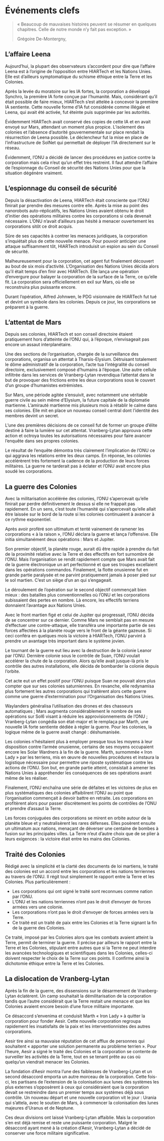 # Événements clefs
> « Beaucoup de mauvaises histoires peuvent se résumer en quelques chapitres. Celle de notre monde n’y fait pas exception. »
>
> Grégoire De-Montergny, 

## L’affaire Leena
Aujourd’hui, la plupart des observateurs s’accordent pour dire que l’affaire Leena est à l’origine de l’opposition entre HIARTech et les Nations Unies. Elle est d’ailleurs symptomatique du schisme éthique entre la Terre et les Colonies.

Après la levée du moratoire sur les IA fortes, la corporation a développé Synchro, la première IA forte conçue par l’humanité. Mais, considérant qu’il était possible de faire mieux, HIARTech s’est attelée à concevoir la première IA sentiente. Cette nouvelle forme d’IA fut considérée comme illégale et Leena, qui avait été activée, fut éteinte puis supprimée par les autorités.

Évidemment HIARTech avait conservé des copies de cette IA et en avait envoyé sur Mars, attendant un moment plus propice. L’isolement des colonies et l’absence d’autorité gouvernementale sur place rendait la résurrection de Leena possible. Le déclencheur fut la mise en place de l’infrastructure de SolNet qui permettait de déployer l’IA directement sur le réseau.

Évidemment, l’ONU a décidé de lancer des procédures en justice contre la corporation mais cela n’eut qu’un effet très restreint. Il faut attendre l’affaire de l’espionnage du Conseil de sécurité des Nations Unies pour que la situation dégénère vraiment.

## L’espionnage du conseil de sécurité
Depuis la désactivation de Leena, HIARTech était consciente que l’ONU finirait par prendre des mesures contre elle. Après la mise au point des nanorobots auto-réplicatifs, les Nations Unies avaient obtenu le droit d’initier des opérations militaires contre les corporations si cela devenait nécessaire. L’ONU n’avait d’ailleurs pas hésité à menacer ouvertement les corporations sitôt ce droit acquis.

Sûre de ses capacités à contrer les menaces juridiques, la corporation s’inquiétait plus de cette nouvelle menace. Pour pouvoir anticiper une attaque suffisamment tôt, HIARTech introduisit un espion au sein du Conseil de sécurité.

Malheureusement pour la corporation, cet agent fut finalement découvert au bout de six mois d’activité. L’Organisation des Nations Unies décida alors qu’il était temps d’en finir avec HIARTech. Elle lança une opération d’envergure pour balayer la corporation de la surface de la Terre, ce qu’elle fit. La corporation sera officiellement en exil sur Mars, où elle se reconstruira plus puissante encore.

Durant l’opération, Alfred Johnwen, le PDG visionnaire de HIARTech fut tué et devint un symbole dans les colonies. Depuis ce jour, les corporations se préparent à la guerre.

## L’attentat de Mars
Depuis ses colonies, HIARTech et son conseil directoire étaient pratiquement hors d’atteinte de l’ONU qui, à l’époque, n’envisageait pas encore un assaut interplanétaire.

Une des sections de l’organisation, chargée de la surveillance des corporations, organisa un attentat à Tharsis-Elysium. Détruisant totalement le dôme administratif de la corporation, l’acte tua l’intégralité du conseil directoire, exclusivement composé d’humains à l’époque. Une autre cellule infiltrée dans les services de Vranberg-Lytan revendiqua l’attentat dans le but de provoquer des frictions entre les deux corporations sous le couvert d’un groupe d’humanistes extrémistes.

Sur Mars, une période agitée s’ensuivit, avec notamment une véritable guerre civile au sein même d’Elysium, la future capitale de la diplomatie martienne. L’amirauté martienne mis plusieurs mois à rétablir le calme dans ses colonies. Elle mit en place un nouveau conseil central dont l’identité des membres devint un secret.

L’une des premières décisions de ce conseil fut de former un groupe d’élite destiné à faire la lumière sur cet attentat. Vranberg-Lytan approuva cette action et octroya toutes les autorisations nécessaires pour faire avancer l’enquête dans ses propres colonies.

Le résultat de l’enquête démontra très clairement l’implication de l’ONU ce qui aggrava les relations entre les deux camps. En réponse, les colonies accélérèrent très fortement la cadence de la production de leurs forces militaires. La guerre ne tarderait pas à éclater et l’ONU avait encore plus soudé les corporations.

## La guerre des Colonies
Avec la militarisation accélérée des colonies, l’ONU s’apercevait qu’elle finirait par perdre définitivement le dessus si elle ne frappait pas rapidement. En un sens, c’est toute l’humanité qui s’apercevait qu’elle allait être laissée sur le bord de la route si les colonies continuaient à avancer à ce rythme exponentiel.

Après avoir proféré son ultimatum et tenté vainement de ramener les corporations « à la raison », l’ONU déclara la guerre et lança l’offensive. Elle initia simultanément deux opérations : Mars et Jupiter.

Son premier objectif, la planète rouge, aurait dû être rapide à prendre du fait de la proximité relative avec la Terre et des effectifs en fort surnombre de l’ONU. Mais l’organisation se rendit rapidement compte que Mars avait fait de la guerre électronique un art perfectionné et que ses troupes excellaient dans les opérations commandos. Finalement, la flotte onusienne fut en grande partie paralysée et ne parvint pratiquement jamais à poser pied sur le sol martien. C’est un siège d’un an qui s’engageait.

Le déroulement de l’opération sur le second objectif commençait bien mieux : des batailles plus conventionnelles où l’ONU et les corporations subissaient des pertes en nombre. Là encore, les effectifs terriens donnaient l’avantage aux Nations Unies.

Avec le front martien figé et celui de Jupiter qui progressait, l’ONU décida de se concentrer sur ce dernier. Comme Mars ne semblait pas en mesure d’effectuer une contre-attaque, elle transféra une importante partie de ses forces affectées à la planète rouge vers le front de la géante gazeuse. Si ceci conféra en quelques mois la victoire à HIARTech, l’ONU parvint à prendre un avantage très important dans le système jovien.

Le tournant de la guerre eut lieu avec la destruction de la colonie Leanor par l’ONU. Dernière colonie sous le contrôle de Suan, l’ONU voulait accélérer la chute de la corporation. Alors qu’elle avait jusque-là pris le contrôle des autres installations, elle décida de bombarder la colonie depuis l’orbite.

Cet acte eut un effet positif pour l’ONU puisque Suan ne pouvait alors plus compter que sur ses colonies saturniennes. En revanche, elle redynamisa plus fortement les autres corporations qui traitèrent alors cette guerre comme une guerre d’extermination pour l’Organisation des Nations Unies.

Waylanders généralisa l’utilisation des drones et des chasseurs automatiques ; Mars augmenta considérablement le nombre de ses opérations sur Sol6 visant à réduire les approvisionnements de l’ONU ; Vranberg-Lytan congédia son état-major et le remplaça par Marth, une nouvelle IA forte sentiente dédiée à régler la guerre. Pour les colonies, la logique même de la guerre avait changé : déshumanisée.

Les colonies n’hésitaient plus à employer presque tous les moyens à leur disposition contre l’armée onusienne, certains de ses moyens occupaient encore les Solar Wardners à la fin de la guerre. Marth, surnommée « Iron Lady » par les terriens, mis en œuvre de nouvelles procédures et instaura la logistique nécessaire pour permettre une riposte systématique contre les actions de l’ONU. Son but, en grande partie atteint, consistait à amener les Nations Unies à appréhender les conséquences de ses opérations avant même de les réaliser.

Finalement, l’ONU enchaîna une série de défaites et les victoires de plus en plus systématiques des colonies affaiblirent l’ONU au point que l’organisation commençait à devoir battre en retraite. Les corporations en profitèrent alors pour passer discrètement les points de contrôles de l’ONU et prendre d’assaut la Terre.

Les forces conjuguées des corporations se mirent en orbite autour de la planète bleue et y neutralisèrent les rares défenses. Elles posèrent ensuite un ultimatum aux nations, menaçant de déverser une centaine de bombes à fusion sur les principales villes. La Terre n’eut d’autre choix que de se plier à leurs exigences : la victoire était entre les mains des Colonies.

## Traité des Colonies
Rédigé avec la simplicité et la clarté des documents de loi martiens, le traité des colonies est un accord entre les corporations et les nations terriennes au travers de l’ONU. Il régit tout simplement le rapport entre la Terre et les Colonies. Plus particulièrement :
* Les corporations qui ont signé le traité sont reconnues comme nation par l’ONU.
* L’ONU et les nations terriennes n’ont pas le droit d’envoyer de forces armées vers une colonie.
* Les corporations n’ont pas le droit d’envoyer de forces armées vers la Terre.
* Ce traité est un traité de paix entre les Colonies et la Terre signant la fin de la guerre des Colonies.

Ce traité, imposé par les Colonies alors que les combats avaient atteint la Terre, permit de terminer la guerre. Il précise par ailleurs le rapport entre la Terre et les Colonies, stipulant entre autres que si la Terre ne peut interdire les avancées technologiques et scientifiques dans les Colonies, celles-ci doivent respecter le choix de la Terre sur ces points. Il confirme ainsi la dichotomie éthique entre la Terre et les Colonies.

## La dislocation de Vranberg-Lytan
Après la fin de la guerre, des dissensions sur le désarmement de Vranberg-Lytan éclatèrent. Un camp souhaitait la démilitarisation de la corporation tandis que l’autre considérait que la Terre restait une menace et que les Colonies avaient encore besoin d’une force militaire importante.

Ce désaccord s’envenima et conduisit Marth « Iron Lady » à quitter la corporation pour fonder Aesir. Cette nouvelle corporation regroupa rapidement les insatisfaits de la paix et les interventionnistes des autres corporations.

Aesir tire ainsi sa mauvaise réputation de cet afflux de personnes qui souhaitent « apporter une solution permanente au problème terrien ». Pour l’heure, Aesir a signé le traité des Colonies et la corporation se contente de surveiller les activités de la Terre, tout en se tenant prête au cas où quelqu’un viendrait menacer les Colonies.

La fondation d’Aesir montra l’une des faiblesses de Vranberg-Lytan et un second désaccord emporta un autre morceau de la corporation. Cette fois-ci, les partisans de l’extension de la colonisation aux lunes des systèmes les plus externes s’opposèrent à ceux qui considéraient que la corporation devait se restreindre dans un premier temps aux systèmes déjà sous contrôle. Un nouveau départ et une nouvelle corporation vit le jour : Urania qui s’attela, avec le soutien de Mars, à commencer la colonisation des lunes majeures d’Uranus et de Neptune.

Ces deux divisions ont laissé Vranberg-Lytan affaiblie. Mais la corporation s’en est déjà remise et reste une puissante corporation. Malgré le désaccord ayant mené à la création d’Aesir, Vranberg-Lytan a décidé de conserver une force militaire significative.